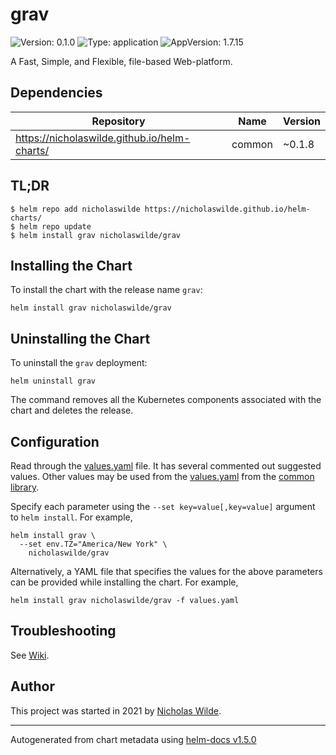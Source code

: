 # grav

![Version: 0.1.0](https://img.shields.io/badge/Version-0.1.0-informational?style=flat-square) ![Type: application](https://img.shields.io/badge/Type-application-informational?style=flat-square) ![AppVersion: 1.7.15](https://img.shields.io/badge/AppVersion-1.7.15-informational?style=flat-square)

A Fast, Simple, and Flexible, file-based Web-platform.

## Dependencies

| Repository | Name | Version |
|------------|------|---------|
| https://nicholaswilde.github.io/helm-charts/ | common | ~0.1.8 |

## TL;DR
```console
$ helm repo add nicholaswilde https://nicholaswilde.github.io/helm-charts/
$ helm repo update
$ helm install grav nicholaswilde/grav
```

## Installing the Chart
To install the chart with the release name `grav`:
```console
helm install grav nicholaswilde/grav
```

## Uninstalling the Chart
To uninstall the `grav` deployment:
```console
helm uninstall grav
```
The command removes all the Kubernetes components associated with the chart and deletes the release.

## Configuration

Read through the [values.yaml](./values.yaml) file. It has several commented out suggested values.
Other values may be used from the [values.yaml](../common/values.yaml) from the [common library](../common).

Specify each parameter using the `--set key=value[,key=value]` argument to `helm install`. For example,
```console
helm install grav \
  --set env.TZ="America/New York" \
    nicholaswilde/grav
```

Alternatively, a YAML file that specifies the values for the above parameters can be provided while installing the chart.
For example,
```console
helm install grav nicholaswilde/grav -f values.yaml
```

## Troubleshooting
See [Wiki](https://github.com/nicholaswilde/helm-charts/wiki/Troubleshooting).

## Author
This project was started in 2021 by [Nicholas Wilde](https://github.com/nicholaswilde).

----------------------------------------------
Autogenerated from chart metadata using [helm-docs v1.5.0](https://github.com/norwoodj/helm-docs/releases/v1.5.0)
